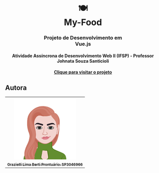 <h1 align="center">
    🍽<br>My-Food
</h1>
<h3 align="center">
    Projeto de Desenvolvimento em <br>Vue.js
</h3>

<h4 align="center">
  Atividade Assíncrona de Desenvolvimento Web II (IFSP) - Professor Johnata Souza Santicioli
</h4>

<h4 align="center"><a href="">Clique para visitar o projeto</a></h4>

##  Autora<br>
<table align="center">
  <tr>
    <td align="center">
      <a href="https://github.com/bertiGrazi">
          <img src="https://github.com/bertiGrazi/DW2A4/blob/main/atividades/projeto-spa/my-food/src/assets/icons/avatar/meuAvatar.png" width="200px;"/><br>
        <sub>
          <b>Grazielli Lima Berti</b>
           <b>Prontuário: SP3046966</b>
        </sub>
      </a>
    </td>
  </tr>
</table>
